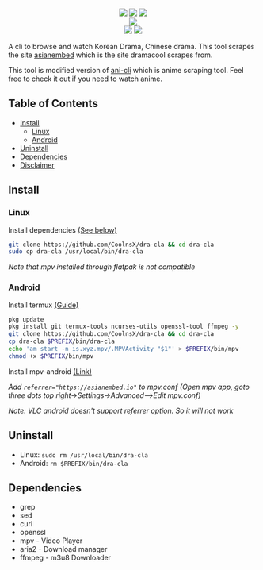 <p align=center>
<br>
<a href="http://makeapullrequest.com"><img src="https://img.shields.io/badge/PRs-welcome-brightgreen.svg"></a>
<img src="https://img.shields.io/badge/os-linux-brightgreen">
<img src="https://img.shields.io/badge/os-android-brightgreen"></a>
<br>
<a href="https://discord.gg/TQRtbKPAc3"><img src="https://invidget.switchblade.xyz/TQRtbKPAc3"></a>
<br>
<a href="https://github.com/CoolnsX"><img src="https://img.shields.io/badge/maintainer-CoolnsX-blue"></a>
<a href="https://github.com/iamchokerman"><img src="https://img.shields.io/badge/maintainer-iamchokerman-blue"></a>

</p>

A cli to browse and watch Korean Drama, Chinese drama. This tool scrapes the site [asianembed](https://asianembed.io) which is the site dramacool scrapes from.

This tool is modified version of [ani-cli](https://github.com/pystardust/ani-cli) which is anime scraping tool. Feel free to check it out if you need to watch anime.

## Table of Contents
- [Install](#Installation)
  - [Linux](#Linux)
  - [Android](#Android)
- [Uninstall](#Uninstall)
- [Dependencies](#Dependencies)
- [Disclaimer](./disclaimer.md)

## Install

### Linux

Install dependencies [(See below)](#Dependencies)

```sh
git clone https://github.com/CoolnsX/dra-cla && cd dra-cla
sudo cp dra-cla /usr/local/bin/dra-cla
```

*Note that mpv installed through flatpak is not compatible*

### Android

Install termux [(Guide)](https://termux.com/)

```sh
pkg update
pkg install git termux-tools ncurses-utils openssl-tool ffmpeg -y
git clone https://github.com/CoolnsX/dra-cla && cd dra-cla
cp dra-cla $PREFIX/bin/dra-cla
echo 'am start -n is.xyz.mpv/.MPVActivity "$1"' > $PREFIX/bin/mpv
chmod +x $PREFIX/bin/mpv
```

Install mpv-android [(Link)](https://play.google.com/store/apps/details?id=is.xyz.mpv)

*Add ```referrer="https://asianembed.io"``` to mpv.conf (Open mpv app, goto three dots top right->Settings->Advanced-->Edit mpv.conf)* 

*Note: VLC android doesn't support referrer option. So it will not work*

## Uninstall

* Linux: ```sudo rm /usr/local/bin/dra-cla```
* Android: ```rm $PREFIX/bin/dra-cla```

## Dependencies

- grep
- sed
- curl
- openssl
- mpv - Video Player
- aria2 - Download manager
- ffmpeg - m3u8 Downloader
